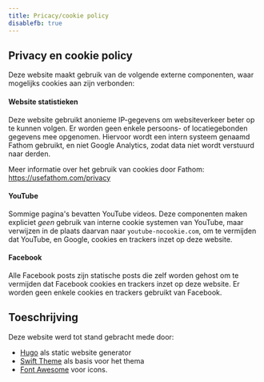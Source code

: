 ```yaml
---
title: Pricacy/cookie policy
disablefb: true
---
```


## Privacy en cookie policy

Deze website maakt gebruik van de volgende externe componenten, waar mogelijks cookies aan zijn verbonden:

#### Website statistieken

Deze website gebruikt anonieme IP-gegevens om websiteverkeer beter op te kunnen volgen. Er worden geen enkele persoons- of locatiegebonden gegevens mee opgenomen. Hiervoor wordt een intern systeem genaamd Fathom gebruikt, en niet Google Analytics, zodat data niet wordt verstuurd naar derden.

Meer informatie over het gebruik van cookies door Fathom: https://usefathom.com/privacy

#### YouTube

Sommige pagina's bevatten YouTube videos. Deze componenten maken expliciet _geen_ gebruik van interne cookie systemen van YouTube, maar verwijzen in de plaats daarvan naar `youtube-nocookie.com`, om te vermijden dat YouTube, en Google, cookies en trackers inzet op deze website.

#### Facebook

Alle Facebook posts zijn statische posts die zelf worden gehost om te vermijden dat Facebook cookies en trackers inzet op deze website. Er worden geen enkele cookies en trackers gebruikt van Facebook. 

## Toeschrijving

Deze website werd tot stand gebracht mede door:

- [Hugo](https://gohugo.io) als static website generator
- [Swift Theme](https://github.com/onweru/hugo-swift-theme) als basis voor het thema
- [Font Awesome](https://fontawesome.com/) voor icons.

